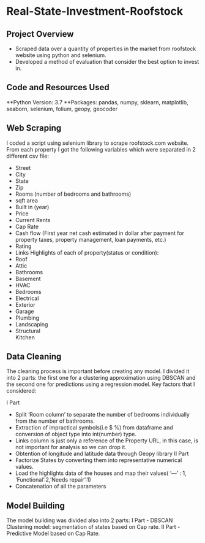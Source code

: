 # Real-State-Investment-Roofstock

## Project Overview
*	Scraped data over a quantity of properties in the market from roofstock website using python and selenium.
*	Developed a method of evaluation that consider the best option to invest in.

## Code and Resources Used
**Python Version: 3.7
**Packages: pandas, numpy, sklearn, matplotlib, seaborn, selenium, folium, geopy, geocoder

## Web Scraping
I coded a script using selenium library to scrape roofstock.com website. From each property I got the following variables which were separated in 2 different csv file:
* Street
* City 
*	State
*	Zip
*	Rooms (number of bedrooms and bathrooms)
*	sqft area
*	Built in (year)
* Price
*	Current Rents
*	Cap Rate
*	Cash flow (First year net cash estimated in dollar after payment for property taxes, property management, loan payments, etc.)
*	Rating
*	Links
Highlights of each of property(status or condition):
*	Roof
*	Attic
*	Bathrooms
*	Basement
*	HVAC
*	Bedrooms
*	Electrical
*	Exterior       
*	Garage         
*	Plumbing       
*	Landscaping    
*	Structural     
	Kitchen        

## Data Cleaning
The cleaning process is important before creating any model. I divided it into 2 parts: the first one for a clustering approximation using DBSCAN and the second one for predictions using a regression model. Key factors that I considered:

I Part
* Split ‘Room column’ to separate the number of bedrooms individually from the number of bathrooms.
*	Extraction of impractical symbols(i.e  $ %) from dataframe and conversion of object type into int(number) type.
*	Links column is just only a reference of the Property URL, in this case, is not important for analysis so we can drop it.
*	Obtention of longitude and latitude data through Geopy library
II Part
*	Factorize States by converting them into representative numerical values.
*	Load the highlights data of the houses and map their values( ‘—’ : 1, ‘Functional’:2,’Needs repair’:1)
*	Concatenation of all the parameters

## Model Building
The model building was divided also into 2 parts:
I Part - DBSCAN Clustering model: segmentation of states based on Cap rate.
II Part - Predictive Model based on Cap Rate.
